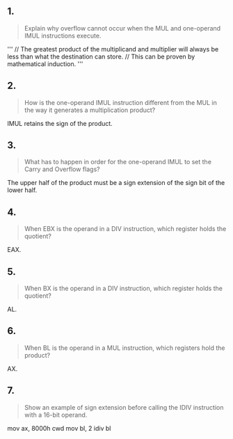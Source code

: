 ## 1.
> Explain why overflow cannot occur when the MUL and one-operand IMUL instructions execute.

'''
// The greatest product of the multiplicand and multiplier will always be less than what the destination can store.
// This can be proven by mathematical induction.
'''

## 2.
> How is the one-operand IMUL instruction different from the MUL in the way it generates a multiplication product?

IMUL retains the sign of the product.

## 3.
> What has to happen in order for the one-operand IMUL to set the Carry and Overflow flags?

The upper half of the product must be a sign extension of the sign bit of the lower half.

## 4.
> When EBX is the operand in a DIV instruction, which register holds the quotient?

EAX.

## 5. 
> When BX is the operand in a DIV instruction, which register holds the quotient?

AL.

## 6.
> When BL is the operand in a MUL instruction, which registers hold the product?

AX.

## 7.
> Show an example of sign extension before calling the IDIV instruction with a 16-bit operand.

mov ax, 8000h
cwd
mov bl, 2
idiv bl
